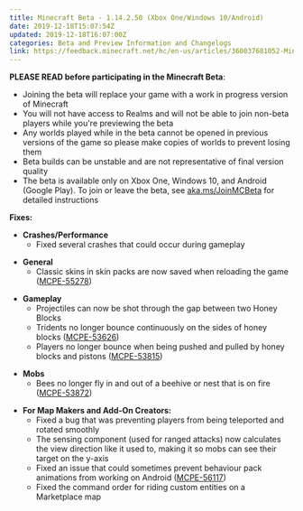 ```yaml
---
title: Minecraft Beta - 1.14.2.50 (Xbox One/Windows 10/Android)
date: 2019-12-18T15:07:54Z
updated: 2019-12-18T16:07:00Z
categories: Beta and Preview Information and Changelogs
link: https://feedback.minecraft.net/hc/en-us/articles/360037681052-Minecraft-Beta-1-14-2-50-Xbox-One-Windows-10-Android
---
```


**PLEASE READ before participating in the Minecraft Beta**:

- Joining the beta will replace your game with a work in progress version of Minecraft
- You will not have access to Realms and will not be able to join non-beta players while you're previewing the beta
- Any worlds played while in the beta cannot be opened in previous versions of the game so please make copies of worlds to prevent losing them
- Beta builds can be unstable and are not representative of final version quality
- The beta is available only on Xbox One, Windows 10, and Android (Google Play). To join or leave the beta, see [aka.ms/JoinMCBeta](https://aka.ms/JoinMCBeta) for detailed instructions 

**Fixes:**

- **Crashes/Performance**
  - Fixed several crashes that could occur during gameplay 

<!-- -->

- **General**
  - Classic skins in skin packs are now saved when reloading the game ([MCPE-55278](https://bugs.mojang.com/browse/MCPE-55278)) 

<!-- -->

- **Gameplay**
  - Projectiles can now be shot through the gap between two Honey Blocks
  - Tridents no longer bounce continuously on the sides of honey blocks ([MCPE-53626](https://bugs.mojang.com/browse/MCPE-53626))
  - Players no longer bounce when being pushed and pulled by honey blocks and pistons ([MCPE-53815](https://bugs.mojang.com/browse/MCPE-53815)) 

<!-- -->

- **Mobs**
  - Bees no longer fly in and out of a beehive or nest that is on fire ([MCPE-53872](https://bugs.mojang.com/browse/MCPE-53872)) 

<!-- -->

- **For Map Makers and Add-On Creators:**
  - Fixed a bug that was preventing players from being teleported and rotated smoothly 
  - The sensing component (used for ranged attacks) now calculates the view direction like it used to, making it so mobs can see their target on the y-axis 
  - Fixed an issue that could sometimes prevent behaviour pack animations from working on Android ([MCPE-56117](https://bugs.mojang.com/browse/MCPE-56117))
  - Fixed the command order for riding custom entities on a Marketplace map
